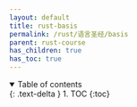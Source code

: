 ```yaml
---
layout: default
title: rust-basis
permalink: /rust/语言圣经/basis
parent: rust-course
has_children: true
has_toc: true
---
```

<details open markdown="block">
  <summary>
    Table of contents
  </summary>
  {: .text-delta }
1. TOC
{:toc}
</details>
